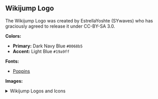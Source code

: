 ## Wikijump Logo

The Wikijump Logo was created by EstrellaYoshte (SYwaves) who has graciously agreed to release it under CC-BY-SA 3.0.

**Colors:**

* __Primary:__ Dark Navy Blue `#0068b5` <span class="v-align-middle Box" style="background-color: #0068b5; height: 0.8em; width: 0.8em;"></span>
* __Accent:__ Light Blue `#19a9ff` <span class="v-align-middle Box" style="background-color: #19a9ff; height: 0.8em; width: 0.8em;"></span>

**Fonts:**

* [Poppins](https://fonts.google.com/specimen/Poppins)

**Images:**

<details>
<summary>Wikijump Logos and Icons</summary>
<p align="center" style="background-color: #444; padding: 0.25em;"><img height="200px" src="https://raw.githubusercontent.com/scpwiki/wikijump/develop/assets/logo.inkscape.svg"></p>
<p align="center" style="background-color: #444; padding: 0.25em;"><img height="200px" src="https://raw.githubusercontent.com/scpwiki/wikijump/develop/assets/logo-square.inkscape.svg"></p>
<p align="center" style="background-color: #444; padding: 0.25em;"><img height="200px" src="https://raw.githubusercontent.com/scpwiki/wikijump/develop/assets/logo-round.inkscape.svg"></p>
</details>

